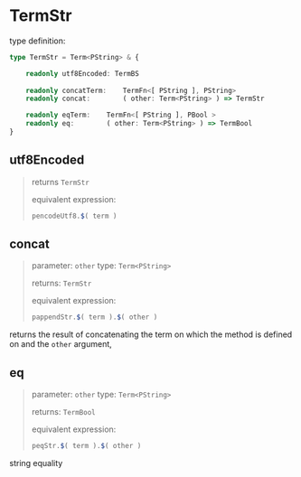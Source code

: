 # TermStr


type definition:
```ts
type TermStr = Term<PString> & {

    readonly utf8Encoded: TermBS
    
    readonly concatTerm:    TermFn<[ PString ], PString>
    readonly concat:        ( other: Term<PString> ) => TermStr

    readonly eqTerm:    TermFn<[ PString ], PBool >
    readonly eq:        ( other: Term<PString> ) => TermBool
}
```

## utf8Encoded

> returns `TermStr`
> 
> equivalent expression:
> ```ts
> pencodeUtf8.$( term )
> ```

## concat

> parameter: `other` type: `Term<PString>`
> 
> returns: `TermStr`
> 
> equivalent expression:
> ```ts
> pappendStr.$( term ).$( other )
> ```

returns the result of concatenating the term on which the method is defined on and the `other` argument,

## eq

> parameter: `other` type: `Term<PString>`
> 
> returns: `TermBool`
> 
> equivalent expression:
> ```ts
> peqStr.$( term ).$( other )
> ```

string equality